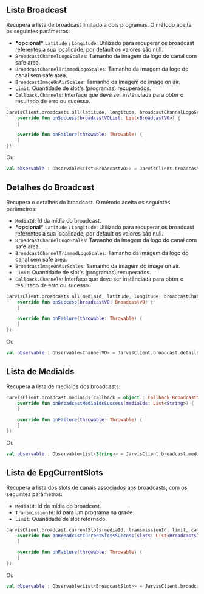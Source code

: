 ## Lista Broadcast

Recupera a lista de broadcast limitado a dois programas. O método aceita os seguintes parâmetros:

* **\*opcional\*** `Latitude` \ `Longitude`:  Utilizado para recuperar os broadcast referentes a sua localidade, por default os valores são null.
* `BroadcastChannelLogoScales`: Tamanho da imagem da logo do canal com safe area.
* `BroadcastChannelTrimmedLogoScales`: Tamanho da imagem da logo do canal sem safe area.
* `BroadcastImageOnAirScales`: Tamanho da imagem do image on air.
* `Limit`: Quantidade de slot's (programas) recuperados.
* `Callback.Channels`: Interface que deve ser instânciada para obter o resultado de erro ou sucesso.

``` kotlin
JarvisClient.broadcasts.all(latitude, longitude, broadcastChannelLogoScales, broadcastChannelTrimmedLogoScales, broadcastImageOnAirScales, limit, object : Callback.Channels {
    override fun onSuccess(broadcastVOList: List<BroadcastVO>) {
    }

    override fun onFailure(throwable: Throwable) {
    }
})
```

Ou

``` kotlin
val observable : Observable<List<BroadcastVO>> = JarvisClient.broadcasts.all(latitude, longitude, broadcastChannelLogoScales, broadcastChannelTrimmedLogoScales, broadcastImageOnAirScales, limit)
```


## Detalhes do Broadcast

Recupera o detalhes do broadcast. O método aceita os seguintes parâmetros:

* `MediaId`: Id da mídia do broadcast.
* **\*opcional\*** `Latitude` \ `Longitude`:  Utilizado para recuperar os broadcast referentes a sua localidade, por default os valores são null.
* `BroadcastChannelLogoScales`: Tamanho da imagem da logo do canal com safe area.
* `BroadcastChannelTrimmedLogoScales`: Tamanho da imagem da logo do canal sem safe area.
* `BroadcastImageOnAirScales`: Tamanho da imagem do image on air.
* `Limit`: Quantidade de slot's (programas) recuperados.
* `Callback.Channels`: Interface que deve ser instânciada para obter o resultado de erro ou sucesso.

``` kotlin
JarvisClient.broadcasts.all(mediaId, latitude, longitude, broadcastChannelLogoScales, broadcastChannelTrimmedLogoScales, broadcastImageOnAirScales, limit, object : Callback.Channels {
    override fun onSuccess(broadcastVO: BroadcastVO) {
    }

    override fun onFailure(throwable: Throwable) {
    }
})
```

Ou

``` kotlin
val observable : Observable<ChannelVO> = JarvisClient.broadcast.details(mediaId, latitude, longitude, broadcastChannelLogoScales, broadcastChannelTrimmedLogoScales, broadcastImageOnAirScales, limit)
```

## Lista de MediaIds

Recupera a lista de mediaIds dos broadcasts.

```kotlin
JarvisClient.broadcast.mediaIds(callback = object : Callback.BroadcastMediaIds {
    override fun onBroadcastMediaIdsSuccess(mediaIds: List<String>) {
    }

    override fun onFailure(throwable: Throwable) {
    }
})
```

Ou

```kotlin
val observable : Observable<List<String>> = JarvisClient.broadcast.mediaIds()
```

## Lista de EpgCurrentSlots

Recupera a lista dos slots de canais associados aos broadcasts, com os seguintes parâmetros:


* `MediaId`: Id da mídia do broadcast.
* `TransmissionId`: Id para um programa na grade.
* `Limit`: Quantidade de slot retornado.

```kotlin
JarvisClient.broadcast.currentSlots(mediaId, transmissionId, limit, callback = object : Callback.BroadcastCurrentSlots {
    override fun onBroadcastCurrentSlotsSuccess(slots: List<BroadcastSlot>) {
    }

    override fun onFailure(throwable: Throwable) {
    }
})
```

Ou

```kotlin
val observable : Observable<List<BroadcastSlot>> = JarvisClient.broadcast.currentSlots(mediaId, transmissionId, )
```